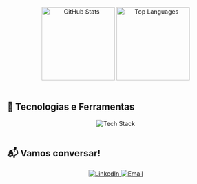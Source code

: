 <div align="center">
  <a href="https://github.com/wanessasfernandes">
    <img height="170em" src="https://github-readme-stats.vercel.app/api?username=wanessasfernandes&show_icons=true&theme=radical&title_color=FF69B4&text_color=FFFFFF&icon_color=FF69B4&bg_color=0D1017&hide_border=true&include_all_commits=true" alt="GitHub Stats"/>
    <img height="170em" src="https://github-readme-stats.vercel.app/api/top-langs/?username=wanessasfernandes&layout=compact&theme=radical&title_color=FF69B4&text_color=FFFFFF&icon_color=FF69B4&bg_color=0D1017&hide_border=true&count_private=true&langs_count=8" alt="Top Languages"/>
  </a>
</div>

<br>

## 🌟 Tecnologias e Ferramentas
<div align="center">
  <img src="https://skillicons.dev/icons?i=python,javascript,html,css,react,git,github,vscode,c,tensorflow&theme=dark&perline=5" alt="Tech Stack"/>
</div>

<br>

## 📬 Vamos conversar!
<div align="center">
  <a href="https://www.linkedin.com/in/wanessadsfernandes/" target="_blank">
    <img src="https://img.shields.io/badge/-LinkedIn-%230A66C2?style=for-the-badge&logo=linkedin&logoColor=white" alt="LinkedIn"/>
  </a>
  <a href="mailto:wanessadesouzafernandesvr@gmail.com">
    <img src="https://img.shields.io/badge/-Gmail-%23D14836?style=for-the-badge&logo=gmail&logoColor=white" alt="Email"/>
  </a>
</div>
